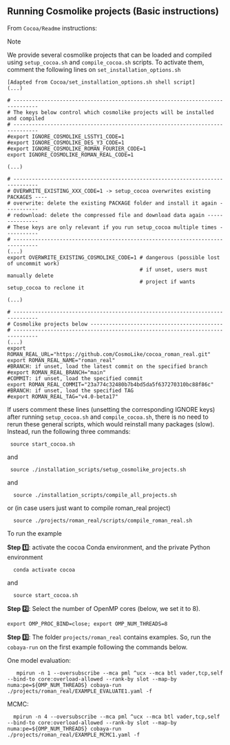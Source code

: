 ## Running Cosmolike projects (Basic instructions) <a name="running_cosmolike_projects"></a> 

From `Cocoa/Readme` instructions:

> [!Note]
> We provide several cosmolike projects that can be loaded and compiled using `setup_cocoa.sh` and `compile_cocoa.sh` scripts. To activate them, comment the following lines on `set_installation_options.sh` 
> 
>     [Adapted from Cocoa/set_installation_options.sh shell script]
>     (...)
>
>     # ------------------------------------------------------------------------------
>     # The keys below control which cosmolike projects will be installed and compiled
>     # ------------------------------------------------------------------------------
>     #export IGNORE_COSMOLIKE_LSSTY1_CODE=1
>     #export IGNORE_COSMOLIKE_DES_Y3_CODE=1
>     #export IGNORE_COSMOLIKE_ROMAN_FOURIER_CODE=1
>     export IGNORE_COSMOLIKE_ROMAN_REAL_CODE=1
>
>     (...)
>
>     # ------------------------------------------------------------------------------
>     # OVERWRITE_EXISTING_XXX_CODE=1 -> setup_cocoa overwrites existing PACKAGES ----
>     # overwrite: delete the existing PACKAGE folder and install it again -----------
>     # redownload: delete the compressed file and download data again ---------------
>     # These keys are only relevant if you run setup_cocoa multiple times -----------
>     # ------------------------------------------------------------------------------
>     (...)
>     export OVERWRITE_EXISTING_COSMOLIKE_CODE=1 # dangerous (possible lost of uncommit work)
>                                                # if unset, users must manually delete
>                                                # project if wants setup_cocoa to reclone it
>
>     (...)
> 
>     # ------------------------------------------------------------------------------
>     # Cosmolike projects below -------------------------------------------
>     # ------------------------------------------------------------------------------
>     (...)
>     export ROMAN_REAL_URL="https://github.com/CosmoLike/cocoa_roman_real.git"
>     export ROMAN_REAL_NAME="roman_real"
>     #BRANCH: if unset, load the latest commit on the specified branch
>     #export ROMAN_REAL_BRANCH="main"
>     #COMMIT: if unset, load the specified commit
>     export ROMAN_REAL_COMMIT="23a774c32480b7b4bd5da5f637270310bc88f86c"
>     #BRANCH: if unset, load the specified TAG
>     #export ROMAN_REAL_TAG="v4.0-beta17"
>
> If users comment these lines (unsetting the corresponding IGNORE keys) after running `setup_cocoa.sh` and `compile_cocoa.sh`, there is no need to rerun these general scripts, which would reinstall many packages (slow). Instead, run the following three commands:
>
>      source start_cocoa.sh
>
> and
> 
>      source ./installation_scripts/setup_cosmolike_projects.sh
>
> and
> 
>       source ./installation_scripts/compile_all_projects.sh
> 
> or (in case users just want to compile roman_real project)
>
>       source ./projects/roman_real/scripts/compile_roman_real.sh

To run the example

 **Step :one:**: activate the cocoa Conda environment,  and the private Python environment 
    
      conda activate cocoa

and

      source start_cocoa.sh
 
 **Step :two:**: Select the number of OpenMP cores (below, we set it to 8).
    
    export OMP_PROC_BIND=close; export OMP_NUM_THREADS=8
      
 **Step :three:**: The folder `projects/roman_real` contains examples. So, run the `cobaya-run` on the first example following the commands below.

One model evaluation:
      
       mpirun -n 1 --oversubscribe --mca pml ^ucx --mca btl vader,tcp,self --bind-to core:overload-allowed --rank-by slot --map-by numa:pe=${OMP_NUM_THREADS} cobaya-run ./projects/roman_real/EXAMPLE_EVALUATE1.yaml -f
 
MCMC:

      mpirun -n 4 --oversubscribe --mca pml ^ucx --mca btl vader,tcp,self --bind-to core:overload-allowed --rank-by slot --map-by numa:pe=${OMP_NUM_THREADS} cobaya-run ./projects/roman_real/EXAMPLE_MCMC1.yaml -f
